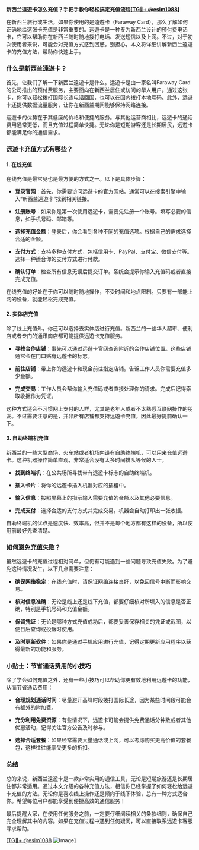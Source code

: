 **新西兰遠遊卡怎么充值？手把手教你轻松搞定充值流程[[TG💪+ @esim1088](https://t.me/s/esim1088)]**

在新西兰旅行或生活，如果你使用的是遠遊卡（Faraway Card），那么了解如何正确地给这张卡充值是非常重要的。远遊卡是一种专为新西兰设计的预付费电话卡，它可以帮助你在新西兰随时随地拨打电话、发送短信以及上网。不过，对于初次使用者来说，可能会对充值方式感到困惑。别担心，本文将详细讲解新西兰遠遊卡的充值方法，帮助你快速上手。

### 什么是新西兰遠遊卡？

首先，让我们了解一下新西兰遠遊卡是什么。远遊卡是由一家名叫Faraway Card的公司推出的预付费服务，主要面向在新西兰居住或访问的华人用户。通过这张卡，你可以轻松拨打国际长途电话回国，也可以在国内拨打本地号码。此外，远遊卡还提供数据流量服务，让你在新西兰期间能够保持网络连接。

远遊卡的优势在于其低廉的价格和便捷的服务。与其他运营商相比，远遊卡的通话费用通常更低，而且充值过程简单快捷。无论你是短期游客还是长期居民，远遊卡都能满足你的通信需求。

### 远遊卡充值方式有哪些？

#### 1. 在线充值

在线充值是最常见也是最方便的方式之一。以下是具体步骤：

- **登录官网**：首先，你需要访问远遊卡的官方网站。通常可以在搜索引擎中输入“新西兰遠遊卡”找到相关链接。
  
- **注册账号**：如果你是第一次使用远遊卡，需要先注册一个账号。填写必要的信息，如手机号码、邮箱等。

- **选择充值金额**：登录后，你会看到各种不同的充值选项。根据自己的需求选择合适的金额。

- **支付方式**：支持多种支付方式，包括信用卡、PayPal、支付宝、微信支付等。选择一种适合你的支付方式进行付款。

- **确认订单**：检查所有信息无误后提交订单。系统会提示你输入充值码或者直接完成充值。

在线充值的好处在于你可以随时随地操作，不受时间和地点限制。只要有一部能上网的设备，就能轻松完成充值。

#### 2. 实体店充值

除了线上充值外，你还可以选择去实体店进行充值。新西兰的一些华人超市、便利店或者专门的通讯商店都可能提供远遊卡充值服务。

- **寻找合作店铺**：事先可以通过远遊卡官网查询附近的合作店铺位置。这些店铺通常会在门口贴有远遊卡的标志。

- **前往店铺**：带上你的远遊卡和现金前往指定店铺。告诉工作人员你需要充值多少金额。

- **完成交易**：工作人员会帮你输入充值码或者直接处理你的请求。完成后记得索取收据作为凭证。

这种方式适合不习惯网上支付的人群，尤其是老年人或者不太熟悉互联网操作的朋友。不过需要注意的是，并非所有店铺都支持远遊卡充值，因此最好提前确认一下。

#### 3. 自助终端机充值

新西兰的一些大型商场、火车站或者机场内设有自助终端机，可以用来充值远遊卡。这种机器操作简单直观，非常适合没有太多时间排队等候的人士。

- **找到终端机**：在公共场所寻找带有远遊卡标志的自助终端机。

- **插入卡片**：将你的远遊卡插入机器对应的插槽中。

- **输入信息**：按照屏幕上的指示输入需要充值的金额以及其他必要信息。

- **完成支付**：选择合适的支付方式并完成交易。机器会自动打印出一张收据。

自助终端机的优点是速度快、效率高，但并不是每个地方都有这样的设备，所以使用前最好先查清楚。

### 如何避免充值失败？

虽然远遊卡的充值过程相对简单，但仍有可能遇到一些问题导致充值失败。为了避免这种情况发生，以下几点需要注意：

- **确保网络稳定**：在线充值时，请保证网络连接良好，以免因信号中断而影响交易。

- **核对信息准确**：无论是线上还是线下充值，都要仔细核对所填入的信息是否正确，特别是手机号码和充值金额。

- **保留凭证**：无论是哪种方式充值成功后，都要妥善保存相关的凭证或截图，以便日后查询或投诉时使用。

- **及时更新软件**：如果你是通过手机应用进行充值，记得定期更新应用程序以获得最新的功能和服务。

### 小贴士：节省通话费用的小技巧

除了学会如何充值之外，还有一些小技巧可以帮助你更有效地利用远遊卡的功能，从而节省通话费用：

- **合理规划通话时间**：尽量避开高峰时段拨打国际长途，因为某些时间段可能会有额外的附加费。

- **充分利用免费资源**：有些情况下，远遊卡可能会提供免费通话分钟数或者其他优惠活动，记得关注官方公告及时参与。

- **选择合适套餐**：如果经常需要大量通话或上网，可以考虑购买更高价值的套餐包，这样往往能享受更多的折扣。

### 总结

总的来说，新西兰遠遊卡是一款非常实用的通信工具，无论是短期旅游还是长期居住都非常适用。通过本文介绍的各种充值方法，相信你已经掌握了如何轻松给远遊卡充值的方法。无论你是喜欢线上操作还是倾向于线下体验，总有一种方式适合你。希望每位用户都能享受到便捷高效的通信服务！

最后提醒大家，在使用任何服务之前，一定要仔细阅读相关的条款细则，确保自己完全理解其中的内容。如果在充值过程中遇到任何疑问，可以直接联系远遊卡客服寻求帮助。

[[TG💪+ @esim1088](https://t.me/s/esim1088) ![Image](https://i.postimg.cc/4NQfJmqS/Snipaste-2025-05-13-00-14-12.png)]
